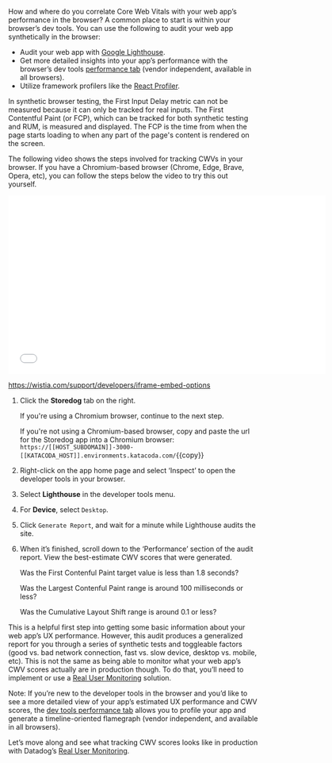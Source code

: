 How and where do you correlate Core Web Vitals with your web app’s performance in the browser? A common place to start is within your browser’s dev tools. You can use the following to audit your web app synthetically in the browser:
- Audit your web app with <a href="https://developers.google.com/web/tools/lighthouse" target="_blank">Google Lighthouse</a>.
- Get more detailed insights into your app’s performance with the browser’s dev tools <a href="https://developer.chrome.com/docs/devtools/evaluate-performance/" target="_blank">performance tab</a> (vendor independent, available in all browsers).
- Utilize framework profilers like the <a href="https://reactjs.org/blog/2018/09/10/introducing-the-react-profiler.html" target="_blank">React Profiler</a>.

In synthetic browser testing, the First Input Delay metric can not be measured because it can only be tracked for real inputs. The First Contentful Paint (or FCP), which can be tracked for both synthetic testing and RUM, is measured and displayed. The FCP is the time from when the page starts loading to when any part of the page's content is rendered on the screen.

The following video shows the steps involved for tracking CWVs in your browser. If you have a Chromium-based browser (Chrome, Edge, Brave, Opera, etc), you can follow the steps below the video to try this out yourself. 

<iframe src="//fast.wistia.net/embed/iframe/y5yjda5s78?videoFoam=true"
allowtransparency="true" frameborder="0" scrolling="no" class="wistia_embed"
name="wistia_embed" allowfullscreen mozallowfullscreen webkitallowfullscreen
oallowfullscreen msallowfullscreen width="640" height="360"></iframe>

https://wistia.com/support/developers/iframe-embed-options

1. Click the **Storedog** tab on the right.

    If you're using a Chromium browser, continue to the next step.

    If you're not using a Chromium-based browser, copy and paste the url for the Storedog app into a Chromium browser: `https://[[HOST_SUBDOMAIN]]-3000-[[KATACODA_HOST]].environments.katacoda.com/`{{copy}} 

2. Right-click on the app home page and select ‘Inspect’ to open the developer tools in your browser.

3. Select **Lighthouse** in the developer tools menu.

4. For **Device**, select `Desktop`.

4. Click `Generate Report`, and wait for a minute while Lighthouse audits the site.

5. When it’s finished, scroll down to the ‘Performance’ section of the audit report. View the best-estimate CWV scores that were generated.

    Was the First Contenful Paint target value is less than 1.8 seconds?

    Was the Largest Contenful Paint range is around 100 milliseconds or less?

    Was the Cumulative Layout Shift range is around 0.1 or less?

This is a helpful first step into getting some basic information about your web app’s UX performance. However, this audit produces a generalized report for you through a series of synthetic tests and toggleable factors (good vs. bad network connection, fast vs. slow device, desktop vs. mobile, etc). This is not the same as being able to monitor what your web app’s CWV scores actually are in production though. To do that, you’ll need to implement or use a <a href="https://developer.mozilla.org/en-US/docs/Web/Performance/Rum-vs-Synthetic" target="_blank">Real User Monitoring</a> solution.

Note: If you’re new to the developer tools in the browser and you’d like to see a more detailed view of your app’s estimated UX performance and CWV scores, the <a href="https://developer.chrome.com/docs/devtools/evaluate-performance/" target="_blank">dev tools performance tab</a> allows you to profile your app and generate a timeline-oriented flamegraph (vendor independent, and available in all browsers).

Let’s move along and see what tracking CWV scores looks like in production with Datadog’s <a href="https://www.datadoghq.com/product/real-user-monitoring/" target="_blank">Real User Monitoring</a>.
